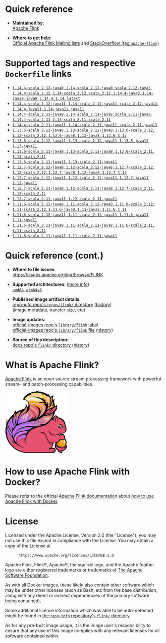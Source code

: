 <!--

********************************************************************************

WARNING:

    DO NOT EDIT "flink/README.md"

    IT IS AUTO-GENERATED

    (from the other files in "flink/" combined with a set of templates)

********************************************************************************

-->

# Quick reference

-	**Maintained by**:  
	[Apache Flink](https://flink.apache.org/community.html#people)

-	**Where to get help**:  
	[Official Apache Flink Mailing lists](https://flink.apache.org/community.html#mailing-lists) and [StackOverflow (tag `apache-flink`)](https://stackoverflow.com/questions/tagged/apache-flink)

# Supported tags and respective `Dockerfile` links

-	[`1.14.4-scala_2.12-java8`, `1.14-scala_2.12-java8`, `scala_2.12-java8`, `1.14.4-scala_2.12`, `1.14-scala_2.12`, `scala_2.12`, `1.14.4-java8`, `1.14-java8`, `java8`, `1.14.4`, `1.14`, `latest`](https://github.com/apache/flink-docker/blob/5f88136a8cebd45d28d89e2a8d272b233ae98a1c/1.14/scala_2.12-java8-debian/Dockerfile)
-	[`1.14.4-scala_2.12-java11`, `1.14-scala_2.12-java11`, `scala_2.12-java11`, `1.14.4-java11`, `1.14-java11`, `java11`](https://github.com/apache/flink-docker/blob/5f88136a8cebd45d28d89e2a8d272b233ae98a1c/1.14/scala_2.12-java11-debian/Dockerfile)
-	[`1.14.4-scala_2.11-java8`, `1.14-scala_2.11-java8`, `scala_2.11-java8`, `1.14.4-scala_2.11`, `1.14-scala_2.11`, `scala_2.11`](https://github.com/apache/flink-docker/blob/5f88136a8cebd45d28d89e2a8d272b233ae98a1c/1.14/scala_2.11-java8-debian/Dockerfile)
-	[`1.14.4-scala_2.11-java11`, `1.14-scala_2.11-java11`, `scala_2.11-java11`](https://github.com/apache/flink-docker/blob/5f88136a8cebd45d28d89e2a8d272b233ae98a1c/1.14/scala_2.11-java11-debian/Dockerfile)
-	[`1.13.6-scala_2.12-java8`, `1.13-scala_2.12-java8`, `1.13.6-scala_2.12`, `1.13-scala_2.12`, `1.13.6-java8`, `1.13-java8`, `1.13.6`, `1.13`](https://github.com/apache/flink-docker/blob/3dd2ef7d59ff91800fc82be1f0f04b01db9080bf/1.13/scala_2.12-java8-debian/Dockerfile)
-	[`1.13.6-scala_2.12-java11`, `1.13-scala_2.12-java11`, `1.13.6-java11`, `1.13-java11`](https://github.com/apache/flink-docker/blob/3dd2ef7d59ff91800fc82be1f0f04b01db9080bf/1.13/scala_2.12-java11-debian/Dockerfile)
-	[`1.13.6-scala_2.11-java8`, `1.13-scala_2.11-java8`, `1.13.6-scala_2.11`, `1.13-scala_2.11`](https://github.com/apache/flink-docker/blob/3dd2ef7d59ff91800fc82be1f0f04b01db9080bf/1.13/scala_2.11-java8-debian/Dockerfile)
-	[`1.13.6-scala_2.11-java11`, `1.13-scala_2.11-java11`](https://github.com/apache/flink-docker/blob/3dd2ef7d59ff91800fc82be1f0f04b01db9080bf/1.13/scala_2.11-java11-debian/Dockerfile)
-	[`1.12.7-scala_2.12-java8`, `1.12-scala_2.12-java8`, `1.12.7-scala_2.12`, `1.12-scala_2.12`, `1.12.7-java8`, `1.12-java8`, `1.12.7`, `1.12`](https://github.com/apache/flink-docker/blob/79bcbe515597ed4639da10709742cdcbe331fbc3/1.12/scala_2.12-java8-debian/Dockerfile)
-	[`1.12.7-scala_2.12-java11`, `1.12-scala_2.12-java11`, `1.12.7-java11`, `1.12-java11`](https://github.com/apache/flink-docker/blob/79bcbe515597ed4639da10709742cdcbe331fbc3/1.12/scala_2.12-java11-debian/Dockerfile)
-	[`1.12.7-scala_2.11-java8`, `1.12-scala_2.11-java8`, `1.12.7-scala_2.11`, `1.12-scala_2.11`](https://github.com/apache/flink-docker/blob/79bcbe515597ed4639da10709742cdcbe331fbc3/1.12/scala_2.11-java8-debian/Dockerfile)
-	[`1.12.7-scala_2.11-java11`, `1.12-scala_2.11-java11`](https://github.com/apache/flink-docker/blob/79bcbe515597ed4639da10709742cdcbe331fbc3/1.12/scala_2.11-java11-debian/Dockerfile)
-	[`1.11.6-scala_2.12-java8`, `1.11-scala_2.12-java8`, `1.11.6-scala_2.12`, `1.11-scala_2.12`, `1.11.6-java8`, `1.11-java8`, `1.11.6`, `1.11`](https://github.com/apache/flink-docker/blob/79bcbe515597ed4639da10709742cdcbe331fbc3/1.11/scala_2.12-java8-debian/Dockerfile)
-	[`1.11.6-scala_2.12-java11`, `1.11-scala_2.12-java11`, `1.11.6-java11`, `1.11-java11`](https://github.com/apache/flink-docker/blob/79bcbe515597ed4639da10709742cdcbe331fbc3/1.11/scala_2.12-java11-debian/Dockerfile)
-	[`1.11.6-scala_2.11-java8`, `1.11-scala_2.11-java8`, `1.11.6-scala_2.11`, `1.11-scala_2.11`](https://github.com/apache/flink-docker/blob/79bcbe515597ed4639da10709742cdcbe331fbc3/1.11/scala_2.11-java8-debian/Dockerfile)
-	[`1.11.6-scala_2.11-java11`, `1.11-scala_2.11-java11`](https://github.com/apache/flink-docker/blob/79bcbe515597ed4639da10709742cdcbe331fbc3/1.11/scala_2.11-java11-debian/Dockerfile)

# Quick reference (cont.)

-	**Where to file issues**:  
	https://issues.apache.org/jira/browse/FLINK

-	**Supported architectures**: ([more info](https://github.com/docker-library/official-images#architectures-other-than-amd64))  
	[`amd64`](https://hub.docker.com/r/amd64/flink/), [`arm64v8`](https://hub.docker.com/r/arm64v8/flink/)

-	**Published image artifact details**:  
	[repo-info repo's `repos/flink/` directory](https://github.com/docker-library/repo-info/blob/master/repos/flink) ([history](https://github.com/docker-library/repo-info/commits/master/repos/flink))  
	(image metadata, transfer size, etc)

-	**Image updates**:  
	[official-images repo's `library/flink` label](https://github.com/docker-library/official-images/issues?q=label%3Alibrary%2Fflink)  
	[official-images repo's `library/flink` file](https://github.com/docker-library/official-images/blob/master/library/flink) ([history](https://github.com/docker-library/official-images/commits/master/library/flink))

-	**Source of this description**:  
	[docs repo's `flink/` directory](https://github.com/docker-library/docs/tree/master/flink) ([history](https://github.com/docker-library/docs/commits/master/flink))

# What is Apache Flink?

[Apache Flink](https://flink.apache.org/) is an open source stream processing framework with powerful stream- and batch-processing capabilities.

![logo](https://raw.githubusercontent.com/docker-library/docs/71398f44551617e3934a86b4b7a3c770ae093b59/flink/logo.png)

# How to use Apache Flink with Docker?

Please refer to the official [Apache Flink documentation](https://ci.apache.org/projects/flink/flink-docs-master/) about [how to use Apache Flink with Docker](https://ci.apache.org/projects/flink/flink-docs-master/ops/deployment/docker.html).

# License

Licensed under the Apache License, Version 2.0 (the "License"); you may not use this file except in compliance with the License. You may obtain a copy of the License at

	      https://www.apache.org/licenses/LICENSE-2.0

Apache Flink, Flink®, Apache®, the squirrel logo, and the Apache feather logo are either registered trademarks or trademarks of [The Apache Software Foundation](https://apache.org/).

As with all Docker images, these likely also contain other software which may be under other licenses (such as Bash, etc from the base distribution, along with any direct or indirect dependencies of the primary software being contained).

Some additional license information which was able to be auto-detected might be found in [the `repo-info` repository's `flink/` directory](https://github.com/docker-library/repo-info/tree/master/repos/flink).

As for any pre-built image usage, it is the image user's responsibility to ensure that any use of this image complies with any relevant licenses for all software contained within.
